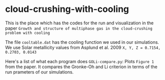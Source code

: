 # cloud-crushing-with-cooling
This is the place which has the codes for the run and visualization in the paper `Growth and structure of multiphase gas in the cloud-crushing problem with cooling`

The file `cooltable.dat` has the cooling function we used in our simulations. We use Solar metallicity values from Asplund et al. 2009
`X, Y, Z = 0.7154, 0.2703, 0.0143`

Here's a list of what each program does
`GOLi-compare.py`: Plots `Figure 1` from the paper. It compares the Gronke-Oh and Li criterion in terms of the run prameters of our simulations.
